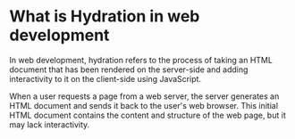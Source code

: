# What is Hydration in web development


In web development, hydration refers to the process of taking an HTML document that has been rendered on the server-side and adding interactivity to it on the client-side using JavaScript.

When a user requests a page from a web server, the server generates an HTML document and sends it back to the user's web browser. This initial HTML document contains the content and structure of the web page, but it may lack interactivity.
